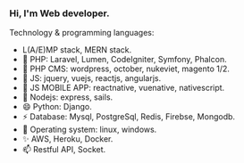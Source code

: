 ### Hi, I'm Web developer.

Technology & programming languages:
- L(A/E)MP stack, MERN stack.
- 🔭 PHP: Laravel, Lumen, CodeIgniter, Symfony, Phalcon.
- 🌱 PHP CMS: wordpress, october, nukeviet, magento 1/2.
- 👯 JS: jquery, vuejs, reactjs, angularjs.
- 💬 JS MOBILE APP: reactnative, vuenative, nativescript.
- 👋 Nodejs: express, sails.
- 😄 Python: Django.
- ⚡ Database: Mysql, PostgreSql, Redis, Firebse, Mongodb.
- 👋 Operating system: linux, windows.
- ✨ AWS, Heroku, Docker.
- 📫 Restful API, Socket.
